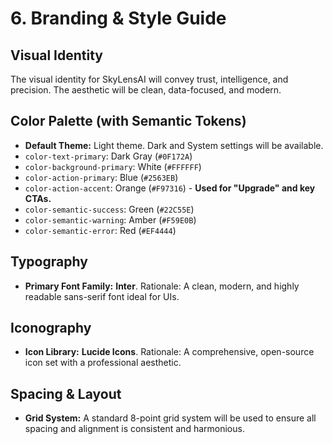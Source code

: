 # **6. Branding & Style Guide**

## **Visual Identity**

The visual identity for SkyLensAI will convey trust, intelligence, and precision. The aesthetic will be clean, data-focused, and modern.

## **Color Palette (with Semantic Tokens)**

  * **Default Theme:** Light theme. Dark and System settings will be available.
  * `color-text-primary`: Dark Gray (`#0F172A`)
  * `color-background-primary`: White (`#FFFFFF`)
  * `color-action-primary`: Blue (`#2563EB`)
  * `color-action-accent`: Orange (`#F97316`) - **Used for "Upgrade" and key CTAs.**
  * `color-semantic-success`: Green (`#22C55E`)
  * `color-semantic-warning`: Amber (`#F59E0B`)
  * `color-semantic-error`: Red (`#EF4444`)

## **Typography**

  * **Primary Font Family:** **Inter**. Rationale: A clean, modern, and highly readable sans-serif font ideal for UIs.

## **Iconography**

  * **Icon Library:** **Lucide Icons**. Rationale: A comprehensive, open-source icon set with a professional aesthetic.

## **Spacing & Layout**

  * **Grid System:** A standard 8-point grid system will be used to ensure all spacing and alignment is consistent and harmonious.
